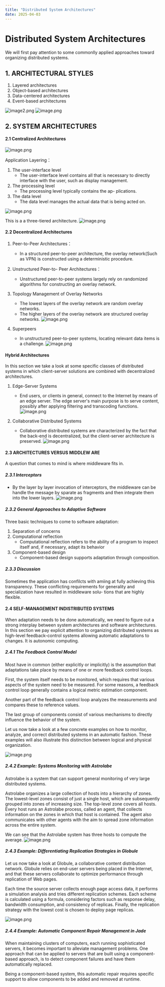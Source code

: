 ```yaml
---
title: "Distributed System Architectures"
date: 2025-04-03
---
```


# Distributed System Architectures

We will first pay attention to some commonlly applied approaches toward organizing distributed systems.

## 1. ARCHITECTURAL STYLES

1. Layered architectures
2. Object-based architectures 
3. Data-centered architectures 
4. Event-based architectures

![image2.png](../assets/image2.png)
![image.png](../assets/image3.png)

## 2. SYSTEM ARCHITECTURES

#### 2.1 Centralized Architectures
![image.png](../assets/image4.png)

Application Layering：

1. The user-interface level
    - The user-interface level contains all that is necessary to directly interface with the user, such as display management. 
2. The processing level
    - The processing level typically contains the ap- plications.
3. The data level
    - The data level manages the actual data that is being acted on.

![image.png](../assets/image5.png)

This is a a three-tiered architecture.
![image.png](../assets/image6.png)

#### 2.2 Decentralized Architectures

1. Peer-to-Peer Architectures：
    - In a structured peer-to-peer architecture, the overlay network(Such as VPN) is constructed using a deterministic procedure. 

2. Unstructured Peer-to- Peer Architectures：
    - Unstructured peer-to-peer systems largely rely on randomized algorithms for constructing an overlay network.

3. Topology Management of Overlay Networks
    - The lowest layers of the overlay network are random overlay networks.
    - The higher layers of the overlay network are structured overlay networks.
![image.png](../assets/image7.png)

4. Superpeers
    - In unstructured peer-to-peer systems, locating relevant data items is a challenge.
![image.png](../assets/image8.png)

#### Hybrid Architectures

In this section we take a look at some specific classes of distributed systems in which client-server solutions are combined with decentralized architectures.

1. Edge-Server Systems
    - End users, or clients in general, connect to the Internet by means of an edge server. The edge server's main purpose is to serve content, possibly after applying filtering and transcoding functions.
![image.png](../assets/image9.png)

2. Collaborative Distributed Systems
    - Collaborative distributed systems are characterized by the fact that the back-end is decentralized, but the client-server architecture is preserved.
![image.png](../assets/image10.png)

#### 2.3 ARCHITECTURES VERSUS MIDDLEW ARE
A question that comes to mind is where middleware fits in.

##### 2.3.1 Interceptors
- By the layer by layer invocation of interceptors, the middleware can be handle the message by sparate as fragments and then integrate them into the lower layers.
![image.png](../assets/image11.png)

##### 2.3.2 General Approaches to Adaptive Software
Three basic techniques to come to software adaptation:
1. Separation of concerns 
2. Computational reflection 
    - Computational reflection refers to the ability of a program to inspect itself and, if necessary, adapt its behavior
3. Component-based design
    - Component-based design supports adaptation through composition.
##### 2.3.3 Discussion
Sometimes the application has confilcts with amiing at fully achieving this transparency. These conflicting requirements for generality and specialization have resulted in middleware solu- tions that are highly flexible.

#### 2.4 SELF-MANAGEMENT INDISTRIBUTED SYSTEMS
When adaptation needs to be done automatically, we need to figure out a strong interplay between system architectures and software architectures. In this section we pay explicit attention to organizing distributed systems as high-level feedback-control systems allowing automatic adaptations to changes. It is autonomic computing.

##### 2.4.1 The Feedback Control Model
Most have in common (either explicitly or implicitly) is the assumption that adaptations take place by means of one or more feedback control loops.

First, the system itself needs to be monitored, which requires that various aspects of the system need to be measured. For some reasons, a feedback control loop generally contains a logical metric estimation component.

Another part of the feedback control loop analyzes the measurements and compares these to reference values.

The last group of components consist of various mechanisms to directly influence the behavior of the system.

Let us now take a look at a few concrete examples on how to monitor, analyze, and correct distributed systems in an automatic fashion. These examples will also illustrate this distinction between logical and physical organization.

![image.png](../assets/image12.png)

##### 2.4.2 Example: Systems Monitoring with Astrolabe

Astrolabe is a system that can support general monitoring of very large distributed systems.

Astrolabe organizes a large collection of hosts into a hierarchy of zones. The lowest-level zones consist of just a single host, which are subsequently grouped into zones of increasing size. The top-level zone covers all hosts. Every host runs an Astrolabe process, called an agent, that collects information on the zones in which that host is contained. The agent also communicates with other agents with the aim to spread zone information across the entire system.

We can see that the Astrolabe system has three hosts to compute the average.
![image.png](../assets/image13.png)

##### 2.4.3 Example: Differentiating Replication Strategies in Globule

Let us now take a look at Globule, a collaborative content distribution network. Globule relies on end-user servers being placed in the Internet, and that these servers collaborate to optimize performance through replication of Web pages.

Each time the source server collects enough page access data, it performs a simulation analysis and tries different replication schemes. Each scheme is calculated using a formula, considering factors such as response delay, bandwidth consumption, and consistency of replicas. Finally, the replication strategy with the lowest cost is chosen to deploy page replicas.

![image.png](../assets/image14.png)

##### 2.4.4 Example: Automatic Component Repair Management in Jade

When maintaining clusters of computers, each running sophisticated servers, it becomes important to alleviate management problems. One approach that can be applied to servers that are built using a component-based approach, is to detect component failures and have them automatically replaced.

Being a component-based system, this automatic repair requires specific support to allow components to be added and removed at runtime. 






























